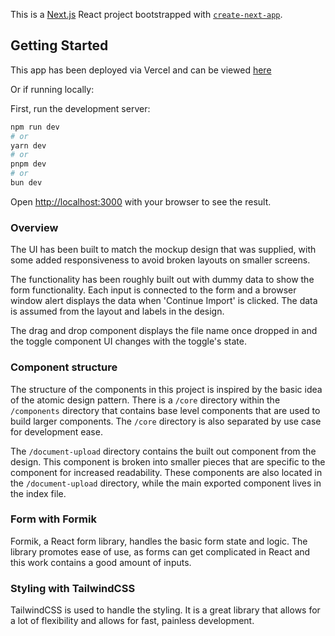 This is a [Next.js](https://nextjs.org/) React project bootstrapped with [`create-next-app`](https://github.com/vercel/next.js/tree/canary/packages/create-next-app).

## Getting Started
This app has been deployed via Vercel and can be viewed [here](https://take-home-assignment-sable.vercel.app/)

Or if running locally:

First, run the development server:

```bash
npm run dev
# or
yarn dev
# or
pnpm dev
# or
bun dev
```

Open [http://localhost:3000](http://localhost:3000) with your browser to see the result.

### Overview
The UI has been built to match the mockup design that was supplied, with some added responsiveness to avoid broken layouts on smaller screens.

The functionality has been roughly built out with dummy data to show the form functionality. Each input is connected to the form and a browser window alert displays the data when 'Continue Import' is clicked. The data is assumed from the layout and labels in the design.

The drag and drop component displays the file name once dropped in and the toggle component UI changes with the toggle's state.

### Component structure
The structure of the components in this project is inspired by the basic idea of the atomic design pattern. There is a `/core` directory within the `/components` directory that contains base level components that are used to build larger components. The `/core` directory is also separated by use case for development ease.

The `/document-upload` directory contains the built out component from the design. This component is broken into smaller pieces that are specific to the component for increased readability. These components are also located in the `/document-upload` directory, while the main exported component lives in the index file.

### Form with Formik
Formik, a React form library, handles the basic form state and logic. The library promotes ease of use, as forms can get complicated in React and this work contains a good amount of inputs.

### Styling with TailwindCSS
TailwindCSS is used to handle the styling. It is a great library that allows for a lot of flexibility and allows for fast, painless development.

